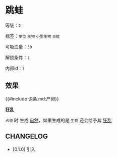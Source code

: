 # 跳蛙

等级：`2`

标签：`单位` `生物` `小型生物` `青蛙`

可吸血量：`30`

解锁条件：`?`

内部id：`?`

## 效果

{{#include 词条.md:产卵}}

**狂乱**

`占领` 时 生成 [自然](../卡牌组/自然.md)，如果生成的是 `生物` 还会给予其 [狂乱]()

## CHANGELOG

- [0.1.0] 引入
